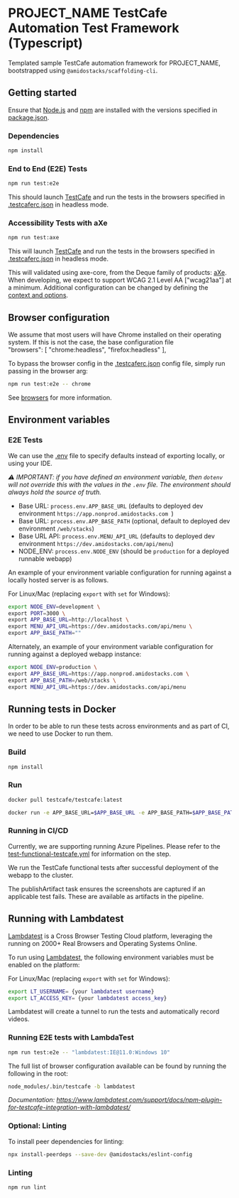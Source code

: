 # PROJECT_NAME TestCafe Automation Test Framework (Typescript)

Templated sample TestCafe automation framework for PROJECT_NAME, bootstrapped using `@amidostacks/scaffolding-cli`.

## Getting started

Ensure that [Node.js](https://nodejs.org/) and [npm](https://www.npmjs.com/) are installed with the versions specified in [package.json](./package.json).

### Dependencies

```bash
npm install
```

### End to End (E2E) Tests

```bash
npm run test:e2e
```

This should launch [TestCafe](https://devexpress.github.io/testcafe/documentation/getting-started/) and run the tests in the browsers specified in [.testcaferc.json](./.testcaferc.json) in headless mode.

### Accessibility Tests with aXe

```bash
npm run test:axe
```

This will launch [TestCafe](https://devexpress.github.io/testcafe/documentation/getting-started/) and run the tests in the browsers specified in [.testcaferc.json](./.testcaferc.json) in headless mode.

This will validated using axe-core, from the Deque family of products: [aXe](https://www.deque.com/axe/). When developing, we expect to support WCAG 2.1 Level AA ["wcag21aa"] at a minimum. Additional configuration can be changed by defining the [context and options](https://www.npmjs.com/package/axe-testcafe#axe-options).

## Browser configuration

We assume that most users will have Chrome installed on their operating system. If this is not the case, the base configuration file  
  "browsers": [
    "chrome:headless",
    "firefox:headless"
  ],

To bypass the browser config in the [.testcaferc.json](./.testcaferc.json) config file, simply run passing in the browser arg:

```bash
npm run test:e2e -- chrome
```

See [browsers](https://devexpress.github.io/testcafe/documentation/using-testcafe/common-concepts/browsers/) for more information.

## Environment variables

### E2E Tests

We can use the [.env](./.env) file to specify defaults instead of exporting locally, or using your IDE.

_⚠️ IMPORTANT: if you have defined an environment variable, then `dotenv` will not override this with the values in the `.env` file. The environment should always hold the source of truth._

- Base URL: `process.env.APP_BASE_URL` (defaults to deployed dev environment `https://app.nonprod.amidostacks.com `)
- Base URL: `process.env.APP_BASE_PATH` (optional, default to deployed dev environment `/web/stacks`)
- Base URL API: `process.env.MENU_API_URL` (defaults to deployed dev environment `https://dev.amidostacks.com/api/menu`)
- NODE_ENV: `process.env.NODE_ENV` (should be `production` for a deployed runnable webapp)

An example of your environment variable configuration for running against a locally hosted server is as follows.

For Linux/Mac (replacing `export` with `set` for Windows):

``` bash
export NODE_ENV=development \
export PORT=3000 \
export APP_BASE_URL=http://localhost \
export MENU_API_URL=https://dev.amidostacks.com/api/menu \
export APP_BASE_PATH=""
```

Alternately, an example of your environment variable configuration for running against a deployed webapp instance:

```bash
export NODE_ENV=production \
export APP_BASE_URL=https://app.nonprod.amidostacks.com \
export APP_BASE_PATH=/web/stacks \
export MENU_API_URL=https://dev.amidostacks.com/api/menu
```

## Running tests in Docker

In order to be able to run these tests across environments and as part of CI, we need to use Docker to run them.

### Build

```bash
npm install
```

### Run
```bash
docker pull testcafe/testcafe:latest
```

```bash
docker run -e APP_BASE_URL=$APP_BASE_URL -e APP_BASE_PATH=$APP_BASE_PATH -e MENU_API_URL=$MENU_API_URL -e NODE_ENV=$NODE_ENV -it -v $(pwd):/tests testcafe/testcafe chromium /tests/**/*.test.cf.ts
```

### Running in CI/CD

Currently, we are supporting running Azure Pipelines. Please refer to the [test-functional-testcafe.yml](https://github.com/amido/stacks-pipeline-templates/blob/feature/cycle2/azDevOps/azure/templates/v2/steps/test-functional-testcafe.yml) for information on the step.

We run the TestCafe functional tests after successful deployment of the webapp to the cluster.

The publishArtifact task ensures the screenshots are captured if an applicable test fails. These are available as artifacts in the pipeline.

## Running with Lambdatest

[Lambdatest](https://www.lambdatest.com) is a Cross Browser Testing Cloud platform, leveraging the running on 2000+ Real Browsers and Operating Systems Online.

To run using [Lambdatest](https://accounts.lambdatest.com/dashboard), the following environment variables must be enabled on the platform:

For Linux/Mac (replacing `export` with `set` for Windows):

```bash
export LT_USERNAME= {your lambdatest username}
export LT_ACCESS_KEY= {your lambdatest access_key}
```

Lambdatest will create a tunnel to run the tests and automatically record videos.

### Running E2E tests with LambdaTest

```bash
npm run test:e2e -- "lambdatest:IE@11.0:Windows 10"
```

The full list of browser configuration available can be found by running the following in the root:

```bash
node_modules/.bin/testcafe -b lambdatest
```

_Documentation: https://www.lambdatest.com/support/docs/npm-plugin-for-testcafe-integration-with-lambdatest/_


### Optional: Linting

To install peer dependencies for linting:
```bash
npx install-peerdeps --save-dev @amidostacks/eslint-config
```

### Linting

```bash
npm run lint
```
